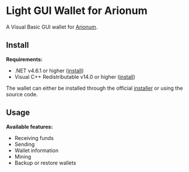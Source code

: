 # Light GUI Wallet for Arionum

A Visual Basic GUI wallet for [Arionum].

## Install

**Requirements:**

- .NET v4.6.1 or higher ([install][dotnet461])
- Visual C++ Redistributable v14.0 or higher ([install][vcredist140])

The wallet can either be installed through the official [installer] or using the source code.

## Usage

**Available features:**

- Receiving funds
- Sending
- Wallet information
- Mining
- Backup or restore wallets

[installer]: https://www.arionum.com/LightArionumD
[dotnet461]: https://www.microsoft.com/net/download/thank-you/net461
[vcredist140]: https://aka.ms/vs/15/release/vc_redist.x64.exe
[arionum]: https://arionum.com
